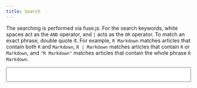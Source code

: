 ```yaml
---
title: Search
---
```


The searching is performed via fuse.js. For the search keywords, white spaces act as the `AND` operator, and `|` acts as the `OR` operator. To match an exact phrase, double quote it. For example, `R Markdown` matches articles that contain both `R` and `Markdown`, `R | Markdown` matches articles that contain `R` or `Markdown`, and `"R Markdown"` matches articles that contain the whole phrase `R Markdown`.

<style type="text/css">
.main {
width: 100%;
}
#search-input {
width: 100%;
font-size: 1.2em;
padding: .5em;
}
.search-results b {
background-color: yellow;
}
.search-preview {
margin-left: 2em;
}
.single .main a, .single .main h2 {
border-bottom: none;
}
</style>

<input type="search" id="search-input">

<div class="search-results">
<section>
<h2 class="toc-line"><a target="_blank"></a><span class="dots"></span><span class="page-num small"></span></h2>
<div class="search-preview"></div>
</section>
</div>

<script src="https://cdn.jsdelivr.net/npm/fuse.js@6.6.2" defer></script>
<script src="https://cdn.jsdelivr.net/npm/@xiee/utils/js/fuse-search.min.js" defer></script>